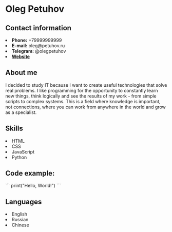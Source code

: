 <h1><strong>Oleg Petuhov</strong></h1>

<h2><strong>Contact information</strong></h2>

<li><strong>Phone:</strong> +79999999999</li>
<li><strong>E-mail:</strong> oleg@petuhov.ru</li>
<li><strong>Telegram:</strong> @olegpetuhov</li>
<li><strong><a href="https://olegpetuh.ru">Website</a></strong></li>

<h2><strong>About me</strong></h2>

I decided to study IT because I want to create useful technologies that solve real problems. I like programming for the opportunity to constantly learn new things, think logically and see the results of my work - from simple scripts to complex systems. This is a field where knowledge is important, not connections, where you can work from anywhere in the world and grow as a specialist.

<h2><strong>Skills</strong></h2>
<li>HTML</li>
<li>CSS</li>
<li>JavaScript</li>
<li>Python</li>

<h2><strong>Code example:</strong></h2>
```
print("Hello, World!")
```

<h2><strong>Languages</strong></h2>

<li>English</li>
<li>Russian</li>
<li>Chinese</li>
